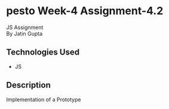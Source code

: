 # pesto Week-4 Assignment-4.2
JS Assignment <br />
By Jatin Gupta

## Technologies Used
- JS

## Description
Implementation of a Prototype


